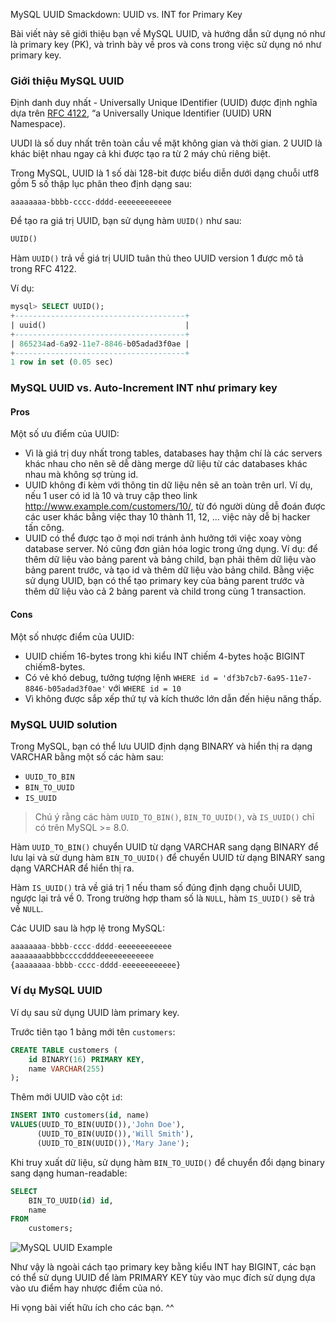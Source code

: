 MySQL UUID Smackdown: UUID vs. INT for Primary Key

Bài viết này sẽ giới thiệu bạn về MySQL UUID, và hướng dẫn sử dụng nó như là primary key (PK), và trình bày về pros và cons trong việc sử dụng nó như primary key.

### Giới thiệu MySQL UUID
Định danh duy nhất - Universally Unique IDentifier (UUID) được định nghĩa dựa trên [RFC 4122](https://tools.ietf.org/html/rfc4122), “a Universally Unique Identifier (UUID) URN Namespace).

UUDI là số duy nhất trên toàn cầu về mặt không gian và thời gian. 2 UUID là khác biệt nhau ngay cả khi được tạo ra từ 2 máy chủ riêng biệt.

Trong MySQL, UUID là 1 số dài 128-bit được biểu diễn dưới dạng chuỗi utf8 gồm 5 số thập lục phân theo định dạng sau:
```
aaaaaaaa-bbbb-cccc-dddd-eeeeeeeeeeee
```
Để tạo ra giá trị UUID, bạn sử dụng hàm `UUID()` như sau:
```sql
UUID()
```
Hàm `UUID()` trả về giá trị UUID tuân thủ theo UUID version 1 được mô tả trong RFC 4122.

Ví dụ:

```sql
mysql> SELECT UUID();
+--------------------------------------+
| uuid()                               |
+--------------------------------------+
| 865234ad-6a92-11e7-8846-b05adad3f0ae |
+--------------------------------------+
1 row in set (0.05 sec)
```

### MySQL UUID vs. Auto-Increment INT như primary key
#### Pros
Một số ưu điểm của UUID:

- Vì là giá trị duy nhất trong tables, databases hay thậm chí là các servers khác nhau cho nên sẽ dễ dàng merge dữ liệu từ các databases khác nhau mà không sợ trùng id.
- UUID không đi kèm với thông tin dữ liệu nên sẽ an toàn trên url. Ví dụ, nếu 1 user có id là 10 và truy cập theo link http://www.example.com/customers/10/, từ đó người dùng dễ đoán được các user khác bằng việc thay 10 thành 11, 12, ... việc này dễ bị hacker tấn công.
- UUID có thể được tạo ở mọi nơi tránh ảnh hưởng tới việc xoay vòng database server. Nó cũng đơn giản hóa logic trong ứng dụng. Ví dụ: để thêm dữ liệu vào bảng parent và bảng child, bạn phải thêm dữ liệu vào bảng parent trước, và tạo id và thêm dữ liệu vào bảng child. Bằng việc sử dụng UUID, bạn có thể tạo primary key của bảng parent trước và thêm dữ liệu vào cả 2 bảng parent và child trong cùng 1 transaction.

#### Cons
Một số nhược điểm của UUID:

- UUID chiếm 16-bytes trong khi kiểu INT chiếm 4-bytes hoặc BIGINT chiếm8-bytes.
- Có vẻ khó debug, tưởng tượng lệnh `WHERE id = 'df3b7cb7-6a95-11e7-8846-b05adad3f0ae'` với `WHERE id = 10`
- Vì không được sắp xếp thứ tự và kích thước lớn dẫn đến hiệu năng thấp.

### MySQL UUID solution
Trong MySQL, bạn có thể lưu UUID định dạng BINARY và hiển thị ra dạng VARCHAR bằng một số các hàm sau:

- `UUID_TO_BIN`
- `BIN_TO_UUID`
- `IS_UUID`

>Chú ý rằng các hàm `UUID_TO_BIN()`, `BIN_TO_UUID()`, và `IS_UUID()` chỉ có trên MySQL >= 8.0.

Hàm `UUID_TO_BIN()` chuyển UUID từ dạng VARCHAR sang dạng BINARY để lưu lại và sử dụng hàm `BIN_TO_UUID()` để chuyển UUID từ dạng BINARY sang dạng VARCHAR để hiển thị ra.

Hàm `IS_UUID()` trả về giá trị 1 nếu tham số đúng định dạng chuỗi UUID, ngược lại trả về 0. Trong trường hợp tham số là `NULL`, hàm `IS_UUID()` sẽ trả về `NULL`.

Các UUID sau là hợp lệ trong MySQL:

```sql
aaaaaaaa-bbbb-cccc-dddd-eeeeeeeeeeee
aaaaaaaabbbbccccddddeeeeeeeeeeee
{aaaaaaaa-bbbb-cccc-dddd-eeeeeeeeeeee}
```

### Ví dụ MySQL UUID
Ví dụ sau sử dụng UUID làm primary key.

Trước tiên tạo 1 bảng mới tên `customers`:

```sql
CREATE TABLE customers (
    id BINARY(16) PRIMARY KEY,
    name VARCHAR(255)
);
```
Thêm mới UUID vào cột `id`:

```sql
INSERT INTO customers(id, name)
VALUES(UUID_TO_BIN(UUID()),'John Doe'),
      (UUID_TO_BIN(UUID()),'Will Smith'),
      (UUID_TO_BIN(UUID()),'Mary Jane');
```
Khi truy xuất dữ liệu, sử dụng hàm `BIN_TO_UUID()` để chuyển đổi dạng binary sang dạng human-readable:

```sql
SELECT 
    BIN_TO_UUID(id) id, 
    name
FROM
    customers;
```
![MySQL UUID Example](/wp-content/uploads/2019/06/MySQL-UUID.png)

Như vậy là ngoài cách tạo primary key bằng kiểu INT hay BIGINT, các bạn có thể sử dụng UUID để làm PRIMARY KEY tùy vào mục đích sử dụng dựa vào ưu điểm hay nhược điểm của nó.

Hi vọng bài viết hữu ích cho các bạn. ^^